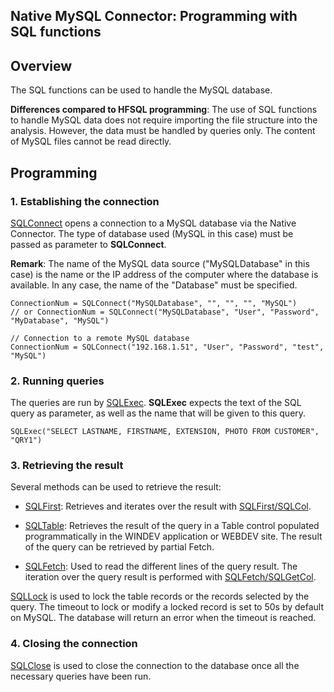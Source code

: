 
## Native MySQL Connector: Programming with SQL functions
			



<a name="NOTE1"></a>
<a name="NOTE1_1"></a>


## Overview
<a name="overview_ELTTEXTE000125"></a>
The SQL functions can be used to handle the MySQL database.

**Differences compared to HFSQL programming**: The use of SQL functions to handle MySQL data does not require importing the file structure into the analysis. However, the data must be handled by queries only. The content of MySQL files cannot be read directly.



<a name="NOTE2"></a>
<a name="NOTE2_1"></a>


## Programming
<a name="programming_ELTTEXTE000155"></a>


### 1. Establishing the connection
<a name="1_establishing_the_connection_ELTPARAGRAPHE000022"></a>

[SQLConnect](../WDLang4/3072005.md) opens a connection to a MySQL database via the Native Connector. The type of database used (MySQL in this case) must be passed as parameter to **SQLConnect**.

**Remark**: The name of the MySQL data source ("MySQLDatabase" in this case) is the name or the IP address of the computer where the database is available. In any case, the name of the "Database" must be specified.


```wl
ConnectionNum = SQLConnect("MySQLDatabase", "", "", "", "MySQL")
// or ConnectionNum = SQLConnect("MySQLDatabase", "User", "Password", "MyDatabase", "MySQL")
 
// Connection to a remote MySQL database
ConnectionNum = SQLConnect("192.168.1.51", "User", "Password", "test", "MySQL")
```

<a name="NOTE2_2"></a>


### 2. Running queries
<a name="2_running_queries_ELTPARAGRAPHE000035"></a>

The queries are run by [SQLExec](../WDLang4/3072007.md). **SQLExec** expects the text of the SQL query as parameter, as well as the name that will be given to this query.


```wl
SQLExec("SELECT LASTNAME, FIRSTNAME, EXTENSION, PHOTO FROM CUSTOMER", "QRY1")
```

<a name="NOTE2_3"></a>


### 3. Retrieving the result
<a name="3_retrieving_the_result_ELTPARAGRAPHE000047"></a>

Several methods can be used to retrieve the result:

- [SQLFirst](../WDLang4/3072017.md): Retrieves and iterates over the result with [SQLFirst/SQLCol](../WDLang4/3072025.md).

- [SQLTable](../WDLang4/3072031.md): Retrieves the result of the query in a Table control populated programmatically in the WINDEV application or WEBDEV site. The result of the query can be retrieved by partial Fetch.

- [SQLFetch](../WDLang4/3072011.md): Used to read the different lines of the query result. The iteration over the query result is performed with [SQLFetch/SQLGetCol](../WDLang4/3072025.md).




[SQLLock](../WDLang4/3072003.md) is used to lock the table records or the records selected by the query. The timeout to lock or modify a locked record is set to 50s by default on MySQL. The database will return an error when the timeout is reached.
<a name="NOTE2_4"></a>


### 4. Closing the connection
<a name="4_closing_the_connection_ELTPARAGRAPHE000074"></a>

[SQLClose](../WDLang4/3072015.md) is used to close the connection to the database once all the necessary queries have been run.


